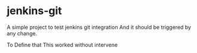 # jenkins-git
A simple project to test jenkins git integration
And it should be triggered by any change.

To Define that This worked without intervene
